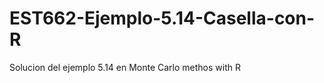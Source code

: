 EST662-Ejemplo-5.14-Casella-con-R
=================================

Solucion del ejemplo 5.14 en Monte Carlo methos with R
